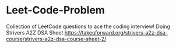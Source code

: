 # Leet-Code-Problem
Collection of LeetCode questions to ace the coding interview!
Doing Strivers A2Z DSA Sheet https://takeuforward.org/strivers-a2z-dsa-course/strivers-a2z-dsa-course-sheet-2/
